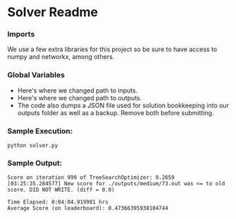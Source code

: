 # Solver Readme

### Imports
We use a few extra libraries for this project so be sure to have access to numpy and networkx, among others.

### Global Variables
- Here's where we changed path to inputs.
- Here's where we changed path to outputs.
- The code also dumps a JSON file used for solution bookkeeping into our outputs folder as well as a backup.
  Remove both before submitting.

### Sample Execution: 
`python solver.py`

### Sample Output:
```
Score on iteration 999 of TreeSearchOptimizer: 0.2659
[03:25:35.284577] New score for ./outputs/medium/73.out was <= to old score. DID NOT WRITE. (diff = 0.0)

Time Elapsed: 0:04:04.919981 hrs
Average Score (on leaderboard): 0.47366395938104744
```
